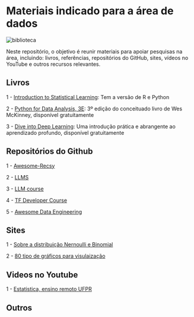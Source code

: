 # Materiais indicado para a área de dados

![biblioteca](https://www.rbsdirect.com.br/filestore/4/5/7/3/2/8/4_607b3d2f9db96c0/4823754_d508394098f8f23.jpg?w=700)

Neste repositório, o objetivo é reunir materiais para apoiar pesquisas na área, incluindo: livros, referências, repositórios do GitHub, sites, vídeos no YouTube e outros recursos relevantes.

## Livros

1 - [Introduction to Statistical Learning](https://www.statlearning.com/): Tem a versão de R e Python

2 - [Python for Data Analysis, 3E](https://wesmckinney.com/book/): 3º edição do conceituado livro de Wes McKinney, disponível gratuitamente

3 - [Dive into Deep Learning](https://d2l.ai/): Uma introdução prática e abrangente ao aprendizado profundo, disponível gratuitamente

## Repositórios do Github

1 - [Awesome-Recsy](https://github.com/jihoo-kim/awesome-RecSys)

2 - [LLMS](https://github.com/IbrahimSobh/llms)

3 - [LLM course](https://github.com/mlabonne/llm-course)

4 - [TF Developer Course](https://github.com/mrdbourke/tensorflow-deep-learning)

5 - [Awesome Data Engineering](https://github.com/igorbarinov/awesome-data-engineering)
## Sites

1 - [Sobre a distribuição Nernoulli e Binomial](https://medium.com/@fabioprogramar/probabilidade-distribui%C3%A7%C3%A3o-bernoulli-e-binomial-5a491eb6c64a)

2 - [80 tipo de gráficos para visulaização](https://www-datylon-com.cdn.ampproject.org/c/s/www.datylon.com/blog/types-of-charts-graphs-examples-data-visualization?hs_amp=true)

## Videos no Youtube

1 - [Estatistica, ensino remoto UFPR](https://www.youtube.com/playlist?list=PLQcLb-PUD9WNZnVBYDKEonioyJw3nEaOM)

## Outros
